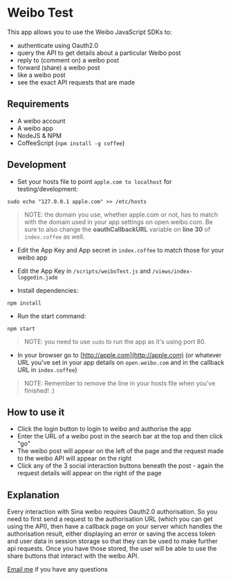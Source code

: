 # Weibo Test

This app allows you to use the Weibo JavaScript SDKs to:
- authenticate using Oauth2.0
- query the API to get details about a particular Weibo post
- reply to (comment on) a weibo post
- forward (share) a weibo post
- like a weibo post
- see the exact API requests that are made

## Requirements

* A weibo account
* A weibo app
* NodeJS & NPM
* CoffeeScript (`npm install -g coffee`)

## Development

* Set your hosts file to point `apple.com to localhost` for testing/development:

```
sudo echo "127.0.0.1 apple.com" >> /etc/hosts
```

> NOTE: the domain you use, whether apple.com or not, has to match with the domain used in your app settings on open.weibo.com. Be sure to also change the **oauthCallbackURL** variable on **line 30** of `index.coffee` as well.

* Edit the App Key and App secret in `index.coffee` to match those for your weibo app

* Edit the App Key in `/scripts/weiboTest.js` and `/views/index-loggedin.jade`

* Install dependencies:

```
npm install
```

* Run the start command:

```
npm start
```

> NOTE: you need to use `sudo` to run the app as it's using port 80. 

* In your browser go to [http://apple.com](http://apple.com) (or whatever URL you've set in your app details on `open.weibo.com` and in the callback URL in `index.coffee`)

> NOTE: Remember to remove the line in your hosts file when you've finished! :)

## How to use it

* Click the login button to login to weibo and authorise the app
* Enter the URL of a weibo post in the search bar at the top and then click "go"
* The weibo post will appear on the left of the page and the request made to the weibo API will appear on the right
* Click any of the 3 social interaction buttons beneath the post - again the request details will appear on the right of the page

## Explanation

Every interaction with Sina weibo requires Oauth2.0 authorisation. So you need to first send a request to the authorisation URL (which you can get using the API), then have a callback page on your server which handles the authorisation result, either displaying an error or saving the access token and user data in session storage so that they can be used to make further api requests. Once you have those stored, the user will be able to use the share buttons that interact with the weibo API.

[Email me](mailto:darryl_snow@apple.com) if you have any questions